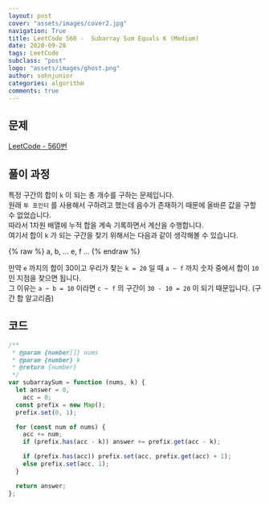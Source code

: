 ```yaml
---
layout: post
cover: "assets/images/cover2.jpg"
navigation: True
title: LeetCode 560 -  Subarray Sum Equals K (Medium)
date: 2020-09-28
tags: LeetCode
subclass: "post"
logo: "assets/images/ghost.png"
author: sohnjunior
categories: algorithm
comments: true
---
```


## 문제

[LeetCode - 560번](https://leetcode.com/problems/subarray-sum-equals-k/)

## 풀이 과정

특정 구간의 합이 `k` 이 되는 총 개수를 구하는 문제입니다. <br>
원래 `투 포인터` 를 사용해서 구하려고 했는데 음수가 존재하기 때문에 올바른 값을 구할 수 없었습니다. <br>
따라서 1차원 배열에 누적 합을 계속 기록하면서 계산을 수행합니다. <br>
여기서 합이 `k` 가 되는 구간을 찾기 위해서는 다음과 같이 생각해볼 수 있습니다. <br>

{% raw %}
a, b, ... e, f ...
{% endraw %}

만약 `e` 까지의 합이 30이고 우리가 찾는 `k = 20` 일 때 `a ~ f` 까지 숫자 중에서 합이 `10` 인 지점을 찾으면 됩니다. <br>
그 이유는 `a ~ b = 10` 이라면 `c ~ f` 의 구간이 `30 - 10 = 20` 이 되기 때문입니다. (구간 합 알고리즘) <br>

## 코드

```javascript
/**
 * @param {number[]} nums
 * @param {number} k
 * @return {number}
 */
var subarraySum = function (nums, k) {
  let answer = 0,
    acc = 0;
  const prefix = new Map();
  prefix.set(0, 1);

  for (const num of nums) {
    acc += num;
    if (prefix.has(acc - k)) answer += prefix.get(acc - k);

    if (prefix.has(acc)) prefix.set(acc, prefix.get(acc) + 1);
    else prefix.set(acc, 1);
  }

  return answer;
};
```
